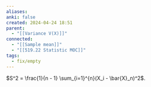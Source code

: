 ```yaml
---
aliases: 
anki: false
created: 2024-04-24 18:51
parent:
  - "[[Variance V(X)]]"
connected:
  - "[[Sample mean]]"
  - "[[519.22 Statistic MOC]]"
tags:
  - fix/empty
---
```

$S^2 = \frac{1}{n - 1} \sum_{i=1}^{n}(X_i - \bar{X}_n)^2$.